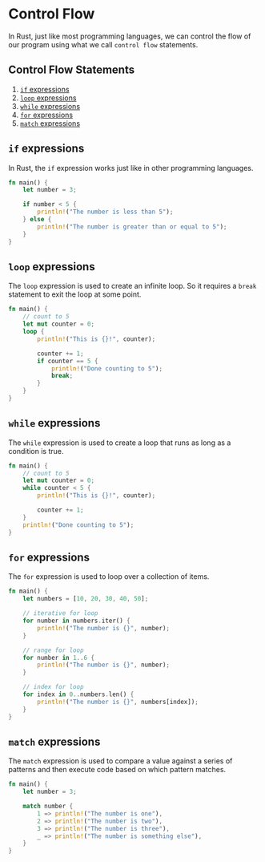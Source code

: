 # Control Flow

In Rust, just like most programming languages, we can control the flow of our program using what we call `control flow` statements.

## Control Flow Statements

1. [`if` expressions](#if-expressions)
2. [`loop` expressions](#loop-expressions)
3. [`while` expressions](#while-expressions)
4. [`for` expressions](#for-expressions)
5. [`match` expressions](#match-expressions)

## `if` expressions

In Rust, the `if` expression works just like in other programming languages.

```rust
fn main() {
    let number = 3;

    if number < 5 {
        println!("The number is less than 5");
    } else {
        println!("The number is greater than or equal to 5");
    }
}
```

## `loop` expressions

The `loop` expression is used to create an infinite loop. So it requires a `break` statement to exit the loop at some point.

```rust
fn main() {
    // count to 5
    let mut counter = 0;
    loop {
        println!("This is {}!", counter);

        counter += 1;
        if counter == 5 {
            println!("Done counting to 5");
            break;
        }
    }
}
```

## `while` expressions

The `while` expression is used to create a loop that runs as long as a condition is true.

```rust
fn main() {
    // count to 5
    let mut counter = 0;
    while counter < 5 {
        println!("This is {}!", counter);

        counter += 1;
    }
    println!("Done counting to 5");
}
```

## `for` expressions

The `for` expression is used to loop over a collection of items.

```rust
fn main() {
    let numbers = [10, 20, 30, 40, 50];

    // iterative for loop
    for number in numbers.iter() {
        println!("The number is {}", number);
    }

    // range for loop
    for number in 1..6 {
        println!("The number is {}", number);
    }

    // index for loop
    for index in 0..numbers.len() {
        println!("The number is {}", numbers[index]);
    }
}
```

## `match` expressions

The `match` expression is used to compare a value against a series of patterns and then execute code based on which pattern matches.

```rust
fn main() {
    let number = 3;

    match number {
        1 => println!("The number is one"),
        2 => println!("The number is two"),
        3 => println!("The number is three"),
        _ => println!("The number is something else"),
    }
}
```